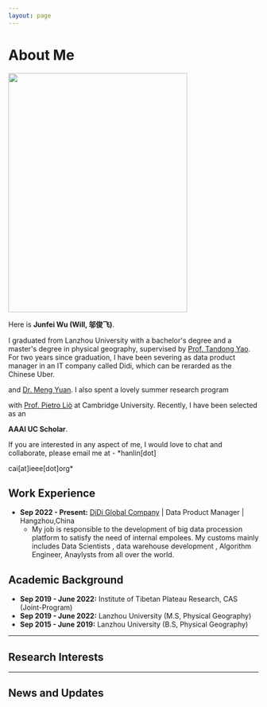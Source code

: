 ```yaml
---
layout: page
---
```


# About Me

<img src="https://junfeiwu.github.io/junfeiwu.jpg" class="floatpic" width="360" height="480">

Here is **Junfei Wu (Will, 邬俊飞)**.

I graduated from Lanzhou University with a bachelor's degree and a master's degree in physical geography, supervised by
[Prof. Tandong Yao](http://tdyao.itpcas.ac.cn/). For two years since graduation, I have been severing as data product
manager in an IT
company called Didi, which can be rerarded as the Chinese Uber.

and [Dr. Meng Yuan](https://www.researchgate.net/profile/Meng-Yuan-4). I also spent a lovely summer research program

with [Prof. Pietro Liò](https://www.cl.cam.ac.uk/~pl219/) at Cambridge University. Recently, I have been selected as an

**AAAI UC Scholar**.

If you are interested in any aspect of me, I would love to chat and collaborate, please email me at - *hanlin[dot]

cai[at]ieee[dot]org*

## Work Experience

- **Sep 2022 - Present:** [DiDi Global Company](https://www.didiglobal.com/about-didi/about-us) | Data Product Manager |
  Hangzhou,China
  - My job is responsible to the development of big data procession platform to satisfy the need of internal empolees. My customs
    mainly includes Data Scientists , data warehouse development , Algorithm Engineer, Anaylysts from all over the world.

## Academic Background

- **Sep 2019 - June 2022:** Institute of Tibetan Plateau Research, CAS (Joint-Program)
- **Sep 2019 - June 2022:** Lanzhou University (M.S, Physical Geography)
- **Sep 2015 - June 2019:** Lanzhou University (B.S, Physical Geography)

---

## Research Interests

[//]: # ()

[//]: # (- Internet of Everything)

[//]: # (- Cyber-Physical System)

[//]: # (- Industrial Informatics)

[//]: # (- Applied Machine Learning)

[//]: # (- [My latest research proposal &#40;Dec 2023&#41;]&#40;https://caihanlin.com/file/proposal-2023.pdf&#41;🔗)

[//]: # (My current research focuses on practical problems that artificial intelligence faces in real life. My interests are on)

[//]: # (the **Machine Learning** and its applications in **Industrial IoT**. In a word, advanced technologies like ML and IoT)

[//]: # (positively influence the life of everybody. I wish to devote my talent to this meaningful cause and bring well-being to)

[//]: # (society.)

---

## News and Updates

[//]: # (- **May 2024：**My undergraduate thesis won the Best Project Award &#40;Top 1/300&#41; 🎉)

[//]: # ()

[//]: # (- **April 2024：**Our work *BLEGuard* has been accepted to [MobiSys 2024]&#40;https://www.sigmobile.org/mobisys/2024/&#41; as a)

[//]: # ()

[//]: # (  poster paper. See you in Japan!)

[//]: # ()

[//]: # (- **March 2024：**Very excited to get a MPhil offer from Engineering department at Cambridge University!)

[//]: # ()

[//]: # (- **Dec 2023：**Very excited to be selected)

[//]: # ()

[//]: # (  as [AAAI-24 UC Scholar]&#40;https://aaai.org/aaai-conference/undergraduate-consortium-program/&#41;. See you in Canada!)

[//]: # ()

[//]: # (- **Dec 2023：**Got a MSc offer from the physics department of Imperial College London.)

[//]: # ()

[//]: # (- **Aug 2023：**Happy to be awarded the FEPG Scholarship.)

[//]: # ()

[//]: # (- **May 2023：**Happy to be awarded the XiamenAir Scholarship.)

[//]: # ()

[//]: # (- **May 2023：**Collected the Finalist Award in MCM 2023 &#40;Top 1%&#41;.)

[//]: # ()

[//]: # (- **Jun 2022：**Started research programme at [Cambridge AI Group]&#40;https://www.cl.cam.ac.uk/research/ai/&#41;, advised by)

[//]: # ()

[//]: # (  Prof. Pietro Liò.)

[//]: # (<blockquote class="twitter-tweet"><p lang="en" dir="ltr">Thrilled to be an AAAI-UC Scholar at <a href="https://twitter.com/hashtag/AAAI24?src=hash&amp;ref_src=twsrc%5Etfw">#AAAI24</a>, thanks to <a href="https://twitter.com/hashtag/AAAI?src=hash&amp;ref_src=twsrc%5Etfw">#AAAI</a> &amp; <a href="https://twitter.com/hashtag/GoogleExploreCSR?src=hash&amp;ref_src=twsrc%5Etfw">#GoogleExploreCSR</a> for the sponsorship. Grateful for the knowledge gained and new friendships formed.<br><br>Wonderful trip in Vancouver. Looking forward to staying connected with all.<a href="https://twitter.com/hashtag/AAAI24?src=hash&amp;ref_src=twsrc%5Etfw">#AAAI24</a> <a href="https://twitter.com/hashtag/Vancouver?src=hash&amp;ref_src=twsrc%5Etfw">#Vancouver</a> <a href="https://twitter.com/hashtag/GoogleExploreCSR?src=hash&amp;ref_src=twsrc%5Etfw">#GoogleExploreCSR</a> <a href="https://t.co/wUQUp8XlSM">pic.twitter.com/wUQUp8XlSM</a></p>&mdash; Hanlin CAI &#40;seeking a PhD position 2025&#41; &#40;@lancecai2002&#41; <a href="https://twitter.com/lancecai2002/status/1762210025173344260?ref_src=twsrc%5Etfw">February 26, 2024</a></blockquote> <script async src="https://platform.twitter.com/widgets.js" charset="utf-8"></script>)

